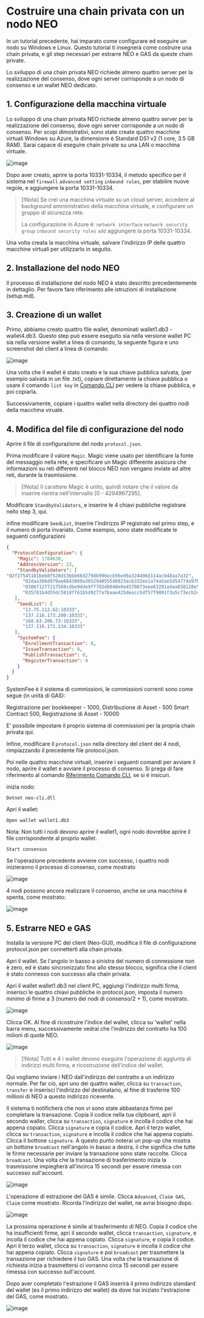 # Costruire una chain privata con un nodo NEO

In un tutorial precedente, hai imparato come configurare ed eseguire un nodo su Windows e Linux. Questo tutorial ti insegnerà come costruire una chain privata, e gli step necessari per estrarre NEO e GAS da queste chain private.

Lo sviluppo di una chain privata NEO richiede almeno quattro server per la realizzazione del consenso, dove ogni server corrisponde a un nodo di consenso e un wallet NEO dedicato.

## 1. Configurazione della macchina virtuale

Lo sviluppo di una chain privata NEO richiede almeno quattro server per la realizzazione del consenso, dove ogni server corrisponde a un nodo di consenso. Per scopi dimostrativi, sono state create quattro macchine virtuali Windows su Azure, la dimensione è Standard DS1 v2 (1 core, 3.5 GB RAM). Sarai capace di eseguire chain private su una LAN o macchina virtuale.

![image](/assets/privatechain_1.png)

Dopo aver creato, aprire la porta 10331-10334, il metodo specifico per il sistema nel `firewall` `advanced setting` `inbound rules`, per stabilire nuove regole, e aggiungere la porta 10331-10334.

> [!Nota]
> Se crei una macchina virtuale su un cloud server, accedere al background amministrativo della macchina virtuale, e configurare un gruppo di sicurezza rete.
>
> La configurazione in Azure è: `network interface` `network security group` `inbound security rules` `add` aggiungere la porta 10331-10334.

Una volta creata la macchina virtuale, salvare l'indirizzo IP delle quattro macchine virtuali per utilizzarlo in seguito.

## 2. Installazione del nodo NEO

Il processo di installazione del nodo NEO è stato descritto precedentemente in dettaglio. Per favore fare riferimento alle istruzioni di installazione (setup.md).

## 3. Creazione di un wallet

Primo, abbiamo creato quattro file wallet, denominati wallet1.db3 - wallet4.db3. Questo step può essere eseguito sia nella versione wallet PC sia nella versione wallet a linea di comando, la seguente figura e uno screenshot del client a linea di comando.

![image](/assets/privatechain_3.png)

Una volta che il wallet è stato creato e la sua chiave pubblica salvata, (per esempio salvata in un file .txt), copiare direttamente la chiave pubblica o usare il comando `list key` in [Comando CLI](cli.md) per vedere la chiave pubblica, e poi copiarla. 

Successivamente, copiare i quattro wallet nella directory dei quattro nodi della macchina viruale.

## 4. Modifica del file di configurazione del nodo

Aprire il file di configurazione del nodo `protocol.json`.

Prima modificare il valore `Magic`. Magic viene usato per identificare la fonte del messaggio nella rete, e specificare un Magic differente assicura che informazioni su reti differenti nel blocco NEO non vengano inviate ad altre reti, durante la trasmissione. 

> [!Nota]
> Il carattere Magic è unito, quindi notare che il valore da inserire rientra nell'intervallo [0 - 4294967295].

Modificare `StandbyValidators`, e inserire le 4 chiavi pubbliche registrare nello step 3, qui.

infine modificare `SeedList`, inserire l'indirizzo IP registrato nel primo step, e il numero di porta invariato. Come esempio, sono state modificate le seguenti configurazioni

```json
{
  "ProtocolConfiguration": {
    "Magic": 1704630,
    "AddressVersion": 23,
    "StandbyValidators": [
"02f27545181beb8f528d13bbb66d279db996ecb56ed9a324496d114acb48aa7a32",
      "02daa386d979ae6643869a365294055546023acb332ee1a74a5ae5d54774a97bac",
      "0306f12f7217569cdbe9dde9ff702d0040e0a4570873eee63291adaa658128e55c",
      "035781b4d55dc58187f61b5d9277afbaae425deacc5df57f9891f3a5c73ecb24df"
   ],
    "SeedList": [
      "13.75.112.62:10333",
      "137.116.173.200:10333",
      "168.63.206.73:10333",
      "137.116.171.134:10333"
   ],
    "SystemFee": {
      "EnrollmentTransaction": 0,
      "IssueTransaction": 0,
      "PublishTransaction": 0,
      "RegisterTransaction": 0
    }
  }
}
```

SystemFee è il sistema di commissioni, le commissioni correnti sono come segue (in unità di GAS):

Registrazione per bookkeeper - 1000, Distribuzione di Asset - 500 Smart Contract 500, Registrazione di Asset - 10000

E' possibile impostare il proprio sistema di commissioni per la propria chain privata qui.

Infine, modificare il `protocol.json` nella directory del client dei 4 nodi, rimpiazzando il precedente file protocol.json.

Poi nelle quattro macchine virtuali, inserire i seguenti comandi per avviare il nodo, aprire il wallet e avviare il processo di consenso. Si prega di fare riferimento al comando [Riferimento Comando CLI](cli.md), se si é insicuri.

inizia nodo:

`Dotnet neo-cli.dll`

Apri il wallet:

`Open wallet wallet1.db3`

Nota: Non tutti i nodi devono aprire il wallet1, ogni nodo dovrebbe aprire il file corrispondente al proprio wallet. 

`Start consensus`

Se l'operazione precedente avviene con successo, i quattro nodi inizieranno il processo di consenso, come mostrato

![image](/assets/privatechain_8.png)

4 nodi possono ancora realizzare il consenso, anche se una macchina è spenta, come mostrato:

![image](/assets/privatechain_9.png)



## 5. Estrarre NEO e GAS

Installa la versione PC del client (Neo-GUI), modifica il file di configurazione protocol.json per connetterti alla chain privata.

Apri il wallet. Se l'angolo in basso a sinistra del numero di connessione non è zero, ed è stato sincronizzato fino allo stesso blocco, significa che il client è stato connesso con successo alla chain privata.

Apri il wallet wallet1.db3 nel client PC, aggiungi l'indirizzo multi firma, inserisci le quattro chiavi pubbliche in protocol.json, imposta il numero minimo di firme a 3 (numero dei nodi di consenso/2 + 1), come mostrato.

![image](/assets/privatechain_12.png)

Clicca OK. Al fine di ricostruire l'indice del wallet, clicca su  'wallet' nella barra menu, successivamente vedrai che l'indirizzo del contratto ha 100 milioni di quote NEO.

![image](/assets/privatechain_14.png)

> [!Nota]
> Tutti e 4 i wallet devono eseguire l'operazione di aggiunta di indirizzi multi firma, e ricostruzione dell'indice del wallet. 

Qui vogliamo inviare i NEO dall'indirizzo del contratto a un indirizzo normale. Per far ciò, apri uno dei quattro waller, clicca su `transaction`, `transfer` e inserisci l'indirizzo del destinatario, al fine di trasferire 100 millioni di NEO a questo indirizzo ricevente.

Il sistema ti notificherà che non vi sono state abbastanza firme per completare la transazione. Copia il codice nella tua clipboard, apri il secondo waller, clicca su `transaction`, `signature` e incolla il codice che hai appena copiato. Clicca `signature` e copia il codice. Apri il terzo wallet, clicca su `transaction`, `signature` e incolla il codice che hai appena copiato. Clicca il bottone `signature`. A questo punto noterai un pop-up che mostra un bottone `broadcast` nell'angolo in basso a destra, il che significa che tutte le firme necessarie per inviare la transazione sono state raccolte. Clicca `broadcast`. Una volta che la transazione di trasferimento inizia la trasmissione impiegherà all'incirca 15 secondi per essere rimessa con successo sull'account.

![image](/assets/privatechain_20.png)

L'operazione di estrazione del GAS è simile. Clicca `Advanced`, `Claim GAS`, `Claim` come mostrato. Ricorda l'indirizzo del wallet, ne avrai bisogno dopo.

![image](/assets/privatechain_21.png)

La prossima operazione è  simile al trasferimento di NEO. Copia il codice che ha insufficienti firme, apri il secondo wallet, clicca `transaction`, `signature`, e incolla il codice che hai appena copiato. Clicca `signature`, e copia il codice. Apri il terzo wallet, clicca su `transaction`, `signature` e incolla il codice che hai appena copiato. Clicca `signature` e poi `broadcast` per trasmettere la transazione per richiedere il tuo GAS. Una volta che la transazione di richiesta inizia a trasmettersi ci vorranno circa 15 secondi per essere rimessa con successo sull'account.

Dopo aver completato l'estrazione il GAS inserirà il primo indirizzo standard del wallet (es il primo indirizzo del wallet) da dove hai iniziato l'estrazione del GAS, come mostrato.

![image](/assets/privatechain_26.png)
